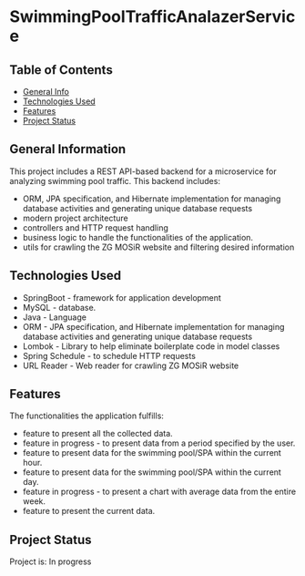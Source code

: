 # SwimmingPoolTrafficAnalazerService

## Table of Contents
* [General Info](#general-information)
* [Technologies Used](#technologies-used)
* [Features](#features)
* [Project Status](#project-status)

## General Information
This project includes a REST API-based backend for a microservice for analyzing swimming pool traffic.
This backend includes:
- ORM, JPA specification, and Hibernate implementation for managing database activities and generating unique database requests
- modern project architecture
- controllers and HTTP request handling
- business logic to handle the functionalities of the application.
- utils for crawling the ZG MOSiR website and filtering desired information

## Technologies Used
- SpringBoot - framework for application development 
- MySQL - database. 
- Java - Language
- ORM - JPA specification, and Hibernate implementation for managing database activities and generating unique database requests
- Lombok - Library to help eliminate boilerplate code in model classes
- Spring Schedule - to schedule HTTP requests
- URL Reader - Web reader for crawling ZG MOSiR website

## Features
The functionalities the application fulfills: 
- feature to present all the collected data.
- feature in progress - to present data from a period specified by the user.
- feature to present data for the swimming pool/SPA within the current hour.
- feature to present data for the swimming pool/SPA within the current day.
- feature in progress - to present a chart with average data from the entire week.
- feature to present the current data.

## Project Status
Project is: In progress
